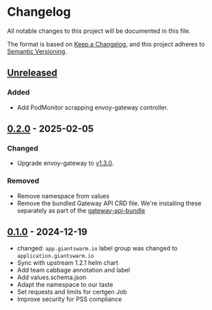 # Changelog

All notable changes to this project will be documented in this file.

The format is based on [Keep a Changelog](https://keepachangelog.com/en/1.0.0/),
and this project adheres to [Semantic Versioning](https://semver.org/spec/v2.0.0.html).

## [Unreleased]

### Added

- Add PodMonitor scrapping envoy-gateway controller.

## [0.2.0] - 2025-02-05

### Changed

- Upgrade envoy-gateway to [v1.3.0](https://github.com/envoyproxy/gateway/releases/tag/v1.3.0).

### Removed

- Remove namespace from values
- Remove the bundled Gateway API CRD file. We're installing these separately as part of the [gateway-api-bundle](https://github.com/giantswarm/gateway-api-bundle)

## [0.1.0] - 2024-12-19

- changed: `app.giantswarm.io` label group was changed to `application.giantswarm.io`
- Sync with upstream 1.2.1 helm chart
- Add team cabbage annotation and label
- Add values.schema.json
- Adapt the namespace to our taste
- Set requests and limits for certgen Job
- Improve security for PSS compliance

[Unreleased]: https://github.com/giantswarm/envoy-gateway-app/compare/v0.2.0...HEAD
[0.2.0]: https://github.com/giantswarm/envoy-gateway-app/compare/v0.1.0...v0.2.0
[0.1.0]: https://github.com/giantswarm/envoy-gateway-app/releases/tag/v0.1.0
